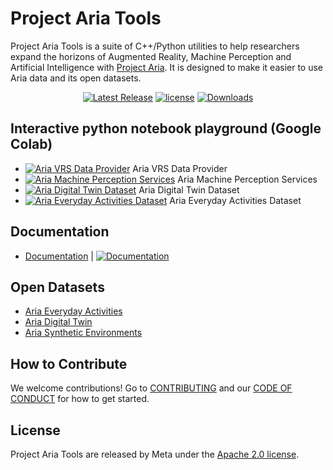 # Project Aria Tools

Project Aria Tools is a suite of C++/Python utilities to help researchers expand the horizons of Augmented Reality, Machine Perception and Artificial Intelligence with [Project Aria](https://projectaria.com/). It is designed to make it easier to use Aria data and its open datasets.

<div align="center">
  <a href="https://github.com/facebookresearch/projectaria_tools/releases"><img alt="Latest Release" src="https://img.shields.io/github/v/release/facebookresearch/projectaria_tools.svg" /></a>
  <a href="https://github.com/facebookresearch/projectaria_tools/blob/main/LICENSE">
  <img alt="license" src="https://img.shields.io/badge/License-Apache--2.0-blue.svg"/></a>
  <a href="https://pepy.tech/project/projectaria_tools">
  <img alt="Downloads" src="https://pepy.tech/badge/projectaria_tools"></a>
</div>

## Interactive python notebook playground (Google Colab)

- [![Aria VRS Data Provider](https://colab.research.google.com/assets/colab-badge.svg)](https://colab.research.google.com/github/facebookresearch/projectaria_tools/blob/1.5.8/core/examples/dataprovider_quickstart_tutorial.ipynb) Aria VRS Data Provider
- [![Aria Machine Perception Services](https://colab.research.google.com/assets/colab-badge.svg)](https://colab.research.google.com/github/facebookresearch/projectaria_tools/blob/1.5.8/core/examples/mps_quickstart_tutorial.ipynb) Aria Machine Perception Services
- [![Aria Digital Twin Dataset](https://colab.research.google.com/assets/colab-badge.svg)](https://colab.research.google.com/github/facebookresearch/projectaria_tools/blob/main/projects/AriaDigitalTwinDatasetTools/examples/adt_quickstart_tutorial.ipynb) Aria Digital Twin Dataset
- [![Aria Everyday Activities Dataset](https://colab.research.google.com/assets/colab-badge.svg)](https://colab.research.google.com/github/facebookresearch/projectaria_tools/blob/main/projects/AriaEverydayActivities/examples/aea_quickstart_tutorial.ipynb) Aria Everyday Activities Dataset

## Documentation

- [Documentation](https://facebookresearch.github.io/projectaria_tools/docs/intro) |
[![Documentation](https://github.com/facebookresearch/projectaria_tools/actions/workflows/publish-website.yml/badge.svg)](https://github.com/facebookresearch/projectaria_tools/actions/workflows/publish-website.yml)

## Open Datasets

- [Aria Everyday Activities](https://www.projectaria.com/datasets/aea/)
- [Aria Digital Twin](https://www.projectaria.com/datasets/adt)
- [Aria Synthetic Environments](https://www.projectaria.com/datasets/ase)


## How to Contribute

We welcome contributions! Go to [CONTRIBUTING](https://github.com/facebookresearch/projectaria_tools/blob/main/.github/CONTRIBUTING.md) and our [CODE OF CONDUCT](https://github.com/facebookresearch/projectaria_tools/blob/main/.github/CODE_OF_CONDUCT.md) for how to get started.

## License

Project Aria Tools are released by Meta under the [Apache 2.0 license](https://github.com/facebookresearch/projectaria_tools/blob/main/LICENSE).
